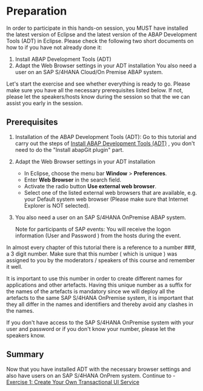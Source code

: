 # Preparation

In order to participate in this hands-on session, you MUST have installed the latest version of Eclipse and the latest version of the ABAP Development Tools (ADT) in Eclipse. Please check the following two short documents on how to if you have not already done it:

1. Install ABAP Development Tools (ADT)
2. Adapt the Web Browser settings in your ADT installation
You also need a user on an SAP S/4HANA Cloud/On Premise ABAP system.

Let's start the exercise and see whether everything is ready to go. Please make sure you have all the necessary prerequisites listed below. If not, please let the speakers/hosts know during the session so that the we can assist you early in the session.

## Prerequisites
1.	Installation of the ABAP Development Tools (ADT): Go to this tutorial and carry out the steps of [Install ABAP Development Tools (ADT)](https://developers.sap.com/tutorials/abap-install-adt.html) , you don't need to do the "Install abapGit plugin" part.

2.	Adapt the Web Browser settings in your ADT installation
   	*	In Eclipse, choose the menu bar **Window** > **Preferences**.
   	*	Enter **Web Browser** in the search field.
   	*	Activate the radio button **Use external web browser**.
   	*	Select one of the listed external web browsers that are available, e.g. your Default system web browser (Please make sure that Internet Explorer is NOT selected).

3.	You also need a user on an SAP S/4HANA OnPremise ABAP system.

	Note for participants of SAP events: You will receive the logon information (User and Password ) from the hosts during the event.
	
 In almost every chapter of this tutorial there is a reference to a number ###, a 3 digit number. Make sure that this number ( which is unique ) was assigned to you by the moderators / speakers of this course and remember it well. 

 It is important to use this number in order to create different names for applications and other artefacts. Having this unique number as a suffix for the names of the artefacts is mandatory since we will deploy all the artefacts to the same SAP S/4HANA OnPremise system, it is important that they all differ in the names and identifiers and thereby avoid any clashes in the names.

If you don't have access to the SAP S/4HANA OnPremise system with your user and password or if you don't know your number, please let the speakers know.


## Summary

Now that you have installed ADT with the necessary browser settings and also have users on an SAP S/4HANA OnPrem system.
Continue to - [Exercise 1: Create Your Own Transactional UI Service](../ex1/README.md)
